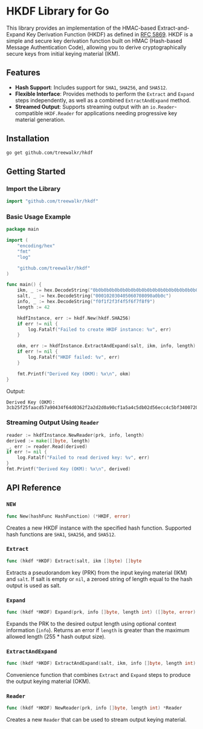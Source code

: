 # HKDF Library for Go

This library provides an implementation of the HMAC-based Extract-and-Expand Key Derivation Function (HKDF) as defined in [RFC 5869](https://tools.ietf.org/html/rfc5869). HKDF is a simple and secure key derivation function built on HMAC (Hash-based Message Authentication Code), allowing you to derive cryptographically secure keys from initial keying material (IKM).

## Features

- **Hash Support**: Includes support for `SHA1`, `SHA256`, and `SHA512`.
- **Flexible Interface**: Provides methods to perform the `Extract` and `Expand` steps independently, as well as a combined `ExtractAndExpand` method.
- **Streamed Output**: Supports streaming output with an `io.Reader`-compatible `HKDF.Reader` for applications needing progressive key material generation.

## Installation

```bash
go get github.com/treewalkr/hkdf
```

## Getting Started
### Import the Library

```go
import "github.com/treewalkr/hkdf"
```

### Basic Usage Example
```go
package main

import (
	"encoding/hex"
	"fmt"
	"log"

	"github.com/treewalkr/hkdf"
)

func main() {
	ikm, _ := hex.DecodeString("0b0b0b0b0b0b0b0b0b0b0b0b0b0b0b0b0b0b0b0b0b0b")
	salt, _ := hex.DecodeString("000102030405060708090a0b0c")
	info, _ := hex.DecodeString("f0f1f2f3f4f5f6f7f8f9")
	length := 42

	hkdfInstance, err := hkdf.New(hkdf.SHA256)
	if err != nil {
		log.Fatalf("Failed to create HKDF instance: %v", err)
	}

	okm, err := hkdfInstance.ExtractAndExpand(salt, ikm, info, length)
	if err != nil {
		log.Fatalf("HKDF failed: %v", err)
	}

	fmt.Printf("Derived Key (OKM): %x\n", okm)
}
```

Output:

```
Derived Key (OKM): 3cb25f25faacd57a90434f64d0362f2a2d2d0a90cf1a5a4c5db02d56ecc4c5bf34007208d5b887185865
```

### Streaming Output Using `Reader`
```go
reader := hkdfInstance.NewReader(prk, info, length)
derived := make([]byte, length)
_, err := reader.Read(derived)
if err != nil {
	log.Fatalf("Failed to read derived key: %v", err)
}
fmt.Printf("Derived Key (OKM): %x\n", derived)
```

## API Reference
### `NEW`
```go
func New(hashFunc HashFunction) (*HKDF, error)
```
Creates a new HKDF instance with the specified hash function. Supported hash functions are `SHA1`, `SHA256`, and `SHA512`.

### `Extract`
```go
func (hkdf *HKDF) Extract(salt, ikm []byte) []byte
```
Extracts a pseudorandom key (PRK) from the input keying material (IKM) and `salt`. If salt is empty or `nil`, a zeroed string of length equal to the hash output is used as salt.

### `Expand`
```go
func (hkdf *HKDF) Expand(prk, info []byte, length int) ([]byte, error)
```
Expands the PRK to the desired output length using optional context information (`info`). Returns an error if `length` is greater than the maximum allowed length (255 * hash output size).

### `ExtractAndExpand`
```go
func (hkdf *HKDF) ExtractAndExpand(salt, ikm, info []byte, length int) ([]byte, error)
```
Convenience function that combines `Extract` and `Expand` steps to produce the output keying material (OKM).

### `Reader`
```go
func (hkdf *HKDF) NewReader(prk, info []byte, length int) *Reader
```
Creates a new `Reader` that can be used to stream output keying material.
